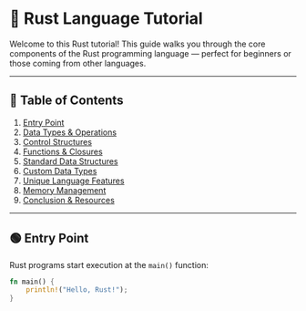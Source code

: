 # 🦀 Rust Language Tutorial

Welcome to this Rust tutorial! This guide walks you through the core components of the Rust programming language — perfect for beginners or those coming from other languages.

---

## 📌 Table of Contents

1. [Entry Point](#-entry-point)
2. [Data Types & Operations](#-data-types--operations)
3. [Control Structures](#-control-structures)
4. [Functions & Closures](#-functions--closures)
5. [Standard Data Structures](#-standard-data-structures)
6. [Custom Data Types](#-custom-data-types)
7. [Unique Language Features](#-unique-language-features)
8. [Memory Management](#-memory-management)
9. [Conclusion & Resources](#-conclusion--resources)

---

## 🟢 Entry Point

Rust programs start execution at the `main()` function:

```rust
fn main() {
    println!("Hello, Rust!");
}
